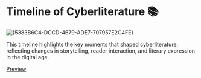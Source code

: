 # Timeline of Cyberliterature 📚

![{5383B6C4-DCCD-4679-ADE7-707957E2C4FE}](https://github.com/user-attachments/assets/94ae3059-7aad-478a-999a-921e7e79d40d)


This timeline highlights the key moments that shaped cyberliterature, reflecting changes in storytelling, reader interaction, and literary expression in the digital age.

[Preview](https://rafa.is-a.dev/projects/cyberliterature-timeline)



